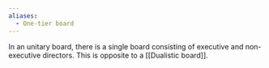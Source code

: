 ```yaml
---
aliases:
  - One-tier board
---
```

In an unitary board, there is a single board consisting of executive and non-executive directors. This is opposite to a [[Dualistic board]]. 